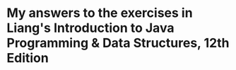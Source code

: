 # My answers to the exercises in Liang's Introduction to Java Programming & Data Structures, 12th Edition
